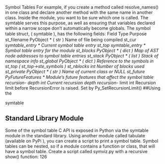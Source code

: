 Symbol Tables For example, if you create a method called  resolve_names()  in one class and declare another method with the same name in another class. Inside the module, you want to be sure which one is called. The symtable serves this purpose, as well as ensuring that variables declared within a narrow scope don’t automatically become globals. The symbol table struct, ( symtable ), has the following ﬁelds: Field Type Purpose st_filename PyObject *  ( str ) Name of ﬁle being compiled st_cur _symtable_entry * Current symbol table entry st_top _symtable_entry * Symbol table entry for the module st_blocks PyObject *  ( dict ) Map of AST node addresses to symbol table entries st_stack PyObject *  ( list ) Stack of namespace info st_global PyObject *  ( dict ) Reference to the symbols in  st_top ( st_top->ste_symbols ) st_nblocks int Number of blocks used st_private PyObject *  ( str ) Name of current class or NULL st_future PyFutureFeatures * Module’s future features that aﬀect the symbol table recursion_- depth int Current recursion depth recursion_- limit int Recursion limit before  RecursionError  is raised. Set by  Py_SetRecursionLimit() 
##Using the 

  symtable 
## Standard Library Module 

 Some of the symbol table C API is exposed in Python via  the  symtable module  in the standard library. Using another module called  tabulate  (available  on PyPi ), you can create a script to print a symbol table. Symbol tables can be nested, so if a module contains a function or class, that will have a symbol table. Create a script called  symviz.py  with a recursive  show()  function: 126